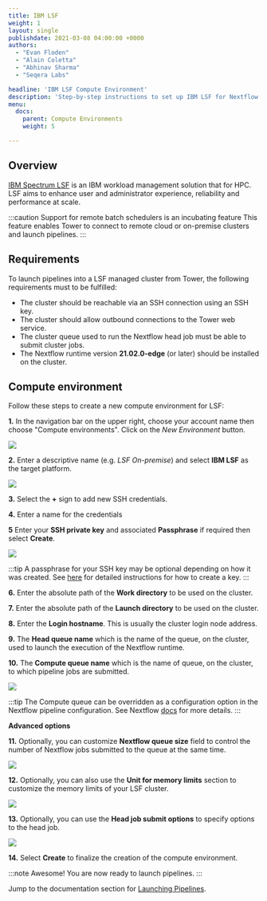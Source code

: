```yaml
---
title: IBM LSF
weight: 1
layout: single
publishdate: 2021-03-08 04:00:00 +0000
authors:
  - "Evan Floden"
  - "Alain Coletta"
  - "Abhinav Sharma"
  - "Seqera Labs"

headline: 'IBM LSF Compute Environment'
description: 'Step-by-step instructions to set up IBM LSF for Nextflow Tower.'
menu:
  docs:
    parent: Compute Environments
    weight: 5

---
```

## Overview

[IBM Spectrum LSF](https://www.ibm.com/products/hpc-workload-management/details) is an IBM workload management solution that for HPC. LSF aims to enhance user and administrator experience, reliability and performance at scale.

:::caution Support for remote batch schedulers is an incubating feature
This feature enables Tower to connect to remote cloud or on-premise clusters and launch pipelines.
:::

## Requirements

To launch pipelines into a LSF managed cluster from Tower, the following requirements must to be fulfilled:

* The cluster should be reachable via an SSH connection using an SSH key.
* The cluster should allow outbound connections to the Tower web service.
* The cluster queue used to run the Nextflow head job must be able to submit cluster jobs.
* The Nextflow runtime version **21.02.0-edge** (or later) should be installed on the cluster.


## Compute environment

Follow these steps to create a new compute environment for LSF:

**1.** In the navigation bar on the upper right, choose your account name then choose "Compute environments". Click on the *New Environment* button.

![](/uploads/2021/01/new_env.png)



**2.** Enter a descriptive name (e.g. *LSF On-premise*) and select **IBM LSF** as the target platform.

![](/uploads/2020/10/lsf_new_env.png)



**3.** Select the **+** sign to add new SSH credentials.

**4.** Enter a name for the credentials

**5** Enter your **SSH private key** and associated **Passphrase** if required then select **Create**.

![](/uploads/2020/10/lsf_tower_credentials.png)

:::tip
A passphrase for your SSH key may be optional depending on how it was created. See [here](https://docs.github.com/en/free-pro-team@latest/github/authenticating-to-github/generating-a-new-ssh-key-and-adding-it-to-the-ssh-agent) for detailed instructions for how to create a key.
:::



**6.** Enter the absolute path of the **Work directory** to be used on the cluster.

**7.** Enter the absolute path of the **Launch directory** to be used on the cluster.

**8.** Enter the **Login hostname**. This is usually the cluster login node address.

**9.** The **Head queue name** which is the name of the queue, on the cluster, used to launch the execution of the Nextflow runtime.

**10.** The **Compute queue name** which is the name of queue, on the cluster, to which pipeline jobs are submitted.


![](/uploads/2020/10/lsf_tower_options.png)

:::tip
The Compute queue can be overridden as a configuration option in the Nextflow pipeline configuration. See Nextflow [docs](https://www.nextflow.io/docs/latest/process.html#queue) for more details.
:::

**Advanced options**

**11.** Optionally, you can customize **Nextflow queue size** field to control the number of Nextflow jobs submitted to the queue at the same time.

![](/uploads/2021/03/grid_nextflow_queue_size.png)

**12.** Optionally, you can also use the **Unit for memory limits** section to customize the memory limits of your LSF cluster.

![](/uploads/2021/03/lsf_memory_limits.png)


**13.** Optionally, you can use the **Head job submit options** to specify options to the head job.

![](/uploads/2021/03/grid_head_job_options.png)

**14.** Select **Create** to finalize the creation of the compute environment.

:::note Awesome!
You are now ready to launch pipelines.
:::

Jump to the documentation section for [Launching Pipelines](/launch_overview/).
